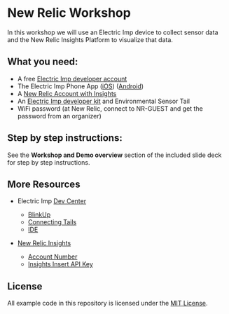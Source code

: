 # New Relic Workshop

In this workshop we will use an Electric Imp device to collect sensor data and the New Relic Insights Platform to  visualize that data.

## What you need:

- A free [Electric Imp developer account](https://ide.electricimp.com)
- The Electric Imp Phone App ([iOS](https://itunes.apple.com/us/app/electric-imp/id547133856?mt=8)) ([Android](https://play.google.com/store/apps/details?id=com.electricimp.electricimp&hl=en))
- A [New Relic Account with Insights](https://newrelic.com/electricimp)
- An [Electric Imp developer kit](https://www.amazon.com/Electric-Imp-imp001-dev-kit/dp/B00ZQ45KXM/ref=pd_sim_147_1?ie=UTF8&dpID=41kM280MN1L&dpSrc=sims&preST=_AC_UL160_SR120%2C160_&psc=1&refRID=913B9ACV3PCMFA0YH3DA) and Environmental Sensor Tail
- WiFi password (at New Relic, connect to NR-GUEST and get the password from an organizer)

## Step by step instructions:

See the **Workshop and Demo overview** section of the included slide deck for step by step instructions.

## More Resources

- Electric Imp [Dev Center](https://electricimp.com/docs/)
  - [BlinkUp](https://electricimp.com/docs/gettingstarted/quickstartguide/) <br>
  - [Connecting Tails](https://electricimp.com/docs/tails/)
  - [IDE](https://electricimp.com/docs/gettingstarted/ide/)

- [New Relic Insights](https://newrelic.com/insights)
  - [Account Number](https://docs.newrelic.com/docs/accounts-partnerships/accounts/account-setup/account-id)
  - [Insights Insert API Key](https://docs.newrelic.com/docs/insights/new-relic-insights/adding-querying-data/insert-custom-events-insights-api#register)

## License
All example code in this repository is licensed under the [MIT License](./LICENSE).
